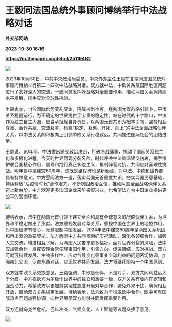 # 王毅同法国总统外事顾问博纳举行中法战略对话
**外交部网站**

**2023-10-30 16:16**

**https://m.thepaper.cn/detail/25119482**

![](https://imagecloud.thepaper.cn/thepaper/image/276/266/551.jpg)

2023年10月30日，中共中央政治局委员、中央外办主任王毅在北京同法国总统外事顾问博纳举行第二十四次中法战略对话。双方就中法、中欧关系及国际地区问题进行了友好深入的交流，一致同意发挥好战略对话重要作用，推动两国关系保持高水平发展，携手应对全球性挑战。

王毅表示，当今国际形势变乱交织，挑战层出不穷。在两国元首战略引领下，中法关系稳健前行，为不确定的世界提供了宝贵的稳定性。站在时代的十字路口，中法作为独立自主大国，应当承担起自身责任，以两国元首共识为根本引领，坚持相互尊重、合作共赢、交流互鉴，构建“稳定、互惠、开拓、向上”的中法全面战略伙伴关系，以中法关系的积极向上引领中欧关系行稳致远，共同推进国际社会的团结进步。

王毅说，60年前，中法做出建交政治决断，打破冷战藩篱，推动了国际关系民主化和多极化进程。今天的世界再现分裂风险，时代呼唤中法重温建交初衷，携手维护联合国核心作用，倡导和践行真正多边主义，抵制阵营对抗，共同应对全球性挑战。明年是中法建交60周年，这既是里程碑也是新起点，对中法、中欧和世界都具有特殊意义。中方愿同法方一道，落实两国元首重要共识，夯实两国民意基础，持续释放“后疫情时代”合作潜力，不断巩固政治互信，推动两国全面战略伙伴关系迈上新台阶。中方欢迎更多法国企业来华投资兴业，也希望法方为中国企业提供更公平的营商环境。

![](https://imagecloud.thepaper.cn/thepaper/image/276/266/552.jpg)

博纳表示，法中在两国元首引领下建立全面和具有全球意义的战略伙伴关系，为世界和平稳定做出了贡献。法方重视发展对华关系，重视中国在世界上的地位作用，对中国经济有信心，无意限制中国发展。2024年法中建交60周年是两国关系巩固和再出发的重要契机。法方愿同中方共同规划好庆祝活动，深化各领域合作，加强人文交流，增进相互了解，为两国人民带来更多福祉。面对世界分裂的风险，法中应加强合作，发挥安理会常任理事国作用，引领方向，促进团结，应对挑战。双方可就可持续发展、生物多样性、应对气候变化等事关全球利益的问题密切协调，加强南北交流，促进东西对话，实现世界共同发展。法方将继续坚持一个中国原则。

双方就中欧关系交换意见。王毅强调，中欧是伙伴，不是对手，双方共同利益远大于分歧。中方视欧方为多极化世界中的独立和重要一极，双方关系有着内在逻辑和强劲动力。希望欧方以更加务实理性态度开展对华合作，避免外来干扰，确保相互开放，推动双方关系稳定发展。博纳表示，法方致力于推进欧中合作。欧中可就国际热点问题加强协调，向世界展示双方能够共同发挥重要作用。

双方还就乌克兰危机、巴以冲突、气候变化、人工智能等议题交换了意见。

![](https://imagecloud.thepaper.cn/thepaper/image/276/266/553.jpg)